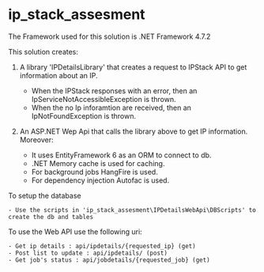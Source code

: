 # ip_stack_assesment

The Framework used for this solution is .NET Framework 4.7.2

This solution creates:

1. A library 'IPDetailsLibrary' that creates a request to IPStack API to get information about an IP. 
	- When the IPStack responses with an error, then an IpServiceNotAccessibleException is thrown. 
	- When the no Ip inforamtion are received, then an IpNotFoundException is thrown.


2. An ASP.NET Wep Api that calls the library above to get IP information. Moreover:
	- It uses EntityFramework 6 as an ORM to connect to db.
	- .NET Memory cache is used for caching.
	- For background jobs HangFire is used.
	- For dependency injection Autofac is used.

To setup the database

	- Use the scripts in 'ip_stack_assesment\IPDetailsWebApi\DBScripts' to create the db and tables 

To use the Web API use the following uri:

	- Get ip details : api/ipdetails/{requested_ip} (get)
	- Post list to update : api/ipdetails/ (post)
	- Get job's status : api/jobdetails/{requested_job} (get)
 
